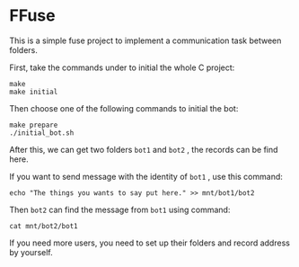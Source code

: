 # FFuse

This is a simple fuse project to implement a communication task between folders.

First, take the commands under to initial the whole C project:

```
make
make initial
```

Then choose one of the following commands to initial the bot:

```
make prepare
./initial_bot.sh
```

After this, we can get two folders `bot1` and `bot2` , the records can be find here.

If you want to send message with the identity of `bot1` , use this command:

```
echo "The things you wants to say put here." >> mnt/bot1/bot2
```

Then `bot2` can find the message from `bot1` using command:

```
cat mnt/bot2/bot1
```

If you need more users, you need to set up their folders and record address by yourself.
